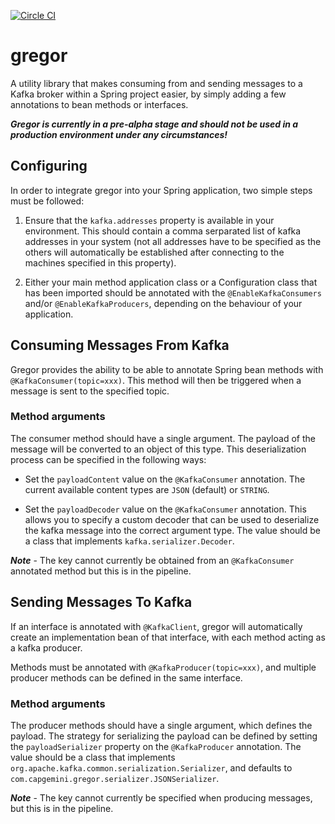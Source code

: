 [![Circle CI](https://circleci.com/gh/Capgemini/gregor.svg?style=svg)](https://circleci.com/gh/Capgemini/gregor)
# gregor
A utility library that makes consuming from and sending messages to a Kafka broker within a Spring project easier, by simply adding a few annotations to bean methods or interfaces.

***Gregor is currently in a pre-alpha stage and should not be used in a production environment under any circumstances!***

## Configuring
In order to integrate gregor into your Spring application, two simple steps must be followed:

1. Ensure that the `kafka.addresses` property is available in your environment.  This should contain a comma serparated list of kafka addresses in your system (not all addresses have to be specified as the others will automatically be established after connecting to the machines specified in this property).

2. Either your main method application class or a Configuration class that has been imported should be annotated with the `@EnableKafkaConsumers` and/or `@EnableKafkaProducers`, depending on the behaviour of your application.

## Consuming Messages From Kafka
Gregor provides the ability to be able to annotate Spring bean methods with `@KafkaConsumer(topic=xxx)`.  This method will then be triggered when a message is sent to the specified topic.

### Method arguments
The consumer method should have a single argument.  The payload of the message will be converted to an object of this type.  This deserialization process can be specified in the following ways:

- Set the `payloadContent` value on the `@KafkaConsumer` annotation.  The current available content types are `JSON` (default) or `STRING`.


- Set the `payloadDecoder` value on the `@KafkaConsumer` annotation.  This allows you to specify a custom decoder that can be used to deserialize the kafka message into the correct argument type.  The value should be a class that implements `kafka.serializer.Decoder`.

***Note*** - The key cannot currently be obtained from an `@KafkaConsumer` annotated method but this is in the pipeline.

## Sending Messages To Kafka
If an interface is annotated with `@KafkaClient`, gregor will automatically create an implementation bean of that interface, with each method acting as a kafka producer.

Methods must be annotated with `@KafkaProducer(topic=xxx)`, and multiple producer methods can be defined in the same interface.

### Method arguments
The producer methods should have a single argument, which defines the payload.  The strategy for serializing the payload can be defined by setting the `payloadSerializer` property on the `@KafkaProducer` annotation.  The value should be a class that implements `org.apache.kafka.common.serialization.Serializer`, and defaults to `com.capgemini.gregor.serializer.JSONSerializer`.

***Note*** - The key cannot currently be specified when producing messages, but this is in the pipeline.
